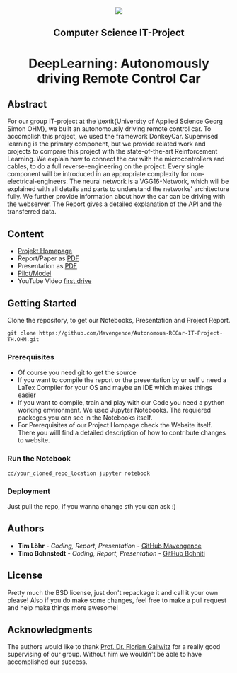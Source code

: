<div style="border-bottom:none;">
  <div align="center"> 
    <img style="border-bottom:none;" sizes="200px" src="https://upload.wikimedia.org/wikipedia/commons/2/25/TH-Nuernberg-Logo.jpeg">
    <h2>Computer Science IT-Project</h2>
    <h1>DeepLearning: Autonomously driving Remote Control Car</h1>
  </div>
</div>

## Abstract
For our group IT-project at the \textit{University of Applied Science Georg Simon OHM}, we built an autonomously driving remote control car. To accomplish this project, we used the framework DonkeyCar. Supervised learning is the primary component, but we provide related work and projects to compare this project with the state-of-the-art Reinforcement Learning. We explain how to connect the car with the microcontrollers and cables, to do a full reverse-engineering on the project. Every single component will be introduced in an appropriate complexity for non-electrical-engineers.  The neural network is a VGG16-Network, which will be explained with all details and parts to understand the networks' architecture fully. We further provide information about how the car can be driving with the webserver. The Report gives a detailed explanation of the API and the transferred data.


## Content
- [Projekt Homepage](https://bohniti.github.io/it-projekt/)
- Report/Paper as [PDF](https://github.com/Mavengence/IT-Project-Autonomous-RCCar-TH.OHM/blob/master/Paper.pdf)
- Presentation as [PDF](https://github.com/Mavengence/IT-Project-Autonomous-RCCar-TH.OHM/blob/master/Presentation.pdf)
- [Pilot/Model](https://github.com/bohniti/it-projekt/tree/master/driving_car_models/models) 
- YouTube Video [first drive](https://www.youtube.com/watch?v=VwHTCMuq3xs&feature=emb_title)

## Getting Started

Clone the repository, to get our Notebooks, Presentation and Project Report.

```
git clone https://github.com/Mavengence/Autonomous-RCCar-IT-Project-TH.OHM.git
```

### Prerequisites

- Of course you need git to get the source
- If you want to compile the report or the presentation by ur self u need a LaTex Compiler for your OS and maybe an IDE which makes things easier
- If you want to compile, train and play with our Code you need a python working environment. We used Jupyter Notebooks. The requiered packeges you can see in the Notebooks itself.
- For Prerequisites of our Project Hompage check the Website itself. There you willl find a detailed description of how to contribute changes to website. 

### Run the Notebook

```
cd/your_cloned_repo_location jupyter notebook
```

### Deployment

Just pull the repo, if you wanna change sth you can ask :)

## Authors

* **Tim Löhr** - *Coding, Report, Presentation* - [GitHub Mavengence](https://github.com/Mavengence)
* **Timo Bohnstedt** - *Coding, Report, Presentation* - [GitHub Bohniti](https://github.com/bohniti)

## License

Pretty much the BSD license, just don't repackage it and call it your own please!
Also if you do make some changes, feel free to make a pull request and help make things more awesome!

## Acknowledgments

The authors would like to thank [Prof. Dr. Florian Gallwitz](https://www.th-nuernberg.de/person/gallwitz-florian/) for a really good supervising of our group. Without him we wouldn't be able to have accomplished our success.

